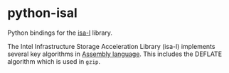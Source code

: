 # python-isal
Python bindings for the [isa-l](https://github.com/intel/isa-l) library.

The Intel Infrastructure Storage Acceleration Library (isa-l) implements several key 
algorithms in [Assembly language](https://en.wikipedia.org/wiki/Assembly_language).
This includes the DEFLATE algorithm which is used in `gzip`.
